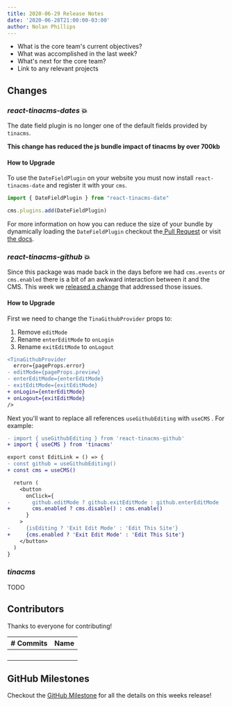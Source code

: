 ```yaml
---
title: 2020-06-29 Release Notes
date: '2020-06-28T21:00:00-03:00'
author: Nolan Phillips
---
```

* What is the core team's current objectives?
* What was accomplished in the last week?
* What's next for the core team?
* Link to any relevant projects

## Changes

### _react-tinacms-dates_ 💥

The date field plugin is no longer one of the default fields provided by `tinacms`.

**This change has reduced the js bundle impact of tinacms by over 700kb**

#### How to Upgrade

To use the `DateFieldPlugin` on your website you must now install `react-tinacms-date` and register it with your `cms`.

```js
import { DateFieldPlugin } from "react-tinacms-date"

cms.plugins.add(DateFieldPlugin)
```

For more information on how you can reduce the size of your bundle by dynamically loading the `DateFieldPlugin` checkout the[ Pull Request](https://github.com/tinacms/tinacms/pull/1281) or visit [the docs](/docs/plugins).

### _react-tinacms-github_ 💥

Since this package was made back in the days before we had `cms.events` or `cms.enabled` there is a bit of an awkward interaction between it and the CMS. This week we [released a change](https://github.com/tinacms/tinacms/pull/1287) that addressed those issues.

#### How to Upgrade

First we need to change the `TinaGithubProvider` props to:

1. Remove `editMode`
2. Rename `enterEditMode` to `onLogin`
3. Rename `exitEditMode` to `onLogout`

```diff
<TinaGithubProvider
  error={pageProps.error}
- editMode={pageProps.preview}
- enterEditMode={enterEditMode}
- exitEditMode={exitEditMode}
+ onLogin={enterEditMode}
+ onLogout={exitEditMode}
/>
```

Next you'll want to replace all references `useGithubEditing` with `useCMS` . For example:

```diff
- import { useGithubEditing } from 'react-tinacms-github'
+ import { useCMS } from 'tinacms'

export const EditLink = () => {
- const github = useGithubEditing()
+ const cms = useCMS()

  return (
    <button
      onClick={
-       github.editMode ? github.exitEditMode : github.enterEditMode
+       cms.enabled ? cms.disable() : cms.enable()
      }
    >
-     {isEditing ? 'Exit Edit Mode' : 'Edit This Site'}
+     {cms.enabled ? 'Exit Edit Mode' : 'Edit This Site'}
    </button>
  )
}
```

### _tinacms_

TODO

## Contributors

Thanks to everyone for contributing!

| # Commits | Name |
| --- | --- |
|  |  |
|  |  |
|  |  |
|  |  |

## GitHub Milestones

Checkout the [GitHub Milestone](https://github.com/tinacms/tinacms/milestone/30?closed=1) for all the details on this weeks release!
